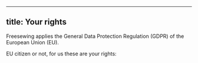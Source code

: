 ***

## title: Your rights

Freesewing applies the General Data Protection Regulation (GDPR) of the European Union (EU).

EU citizen or not, for us these are your rights:

<ReadMore list />
